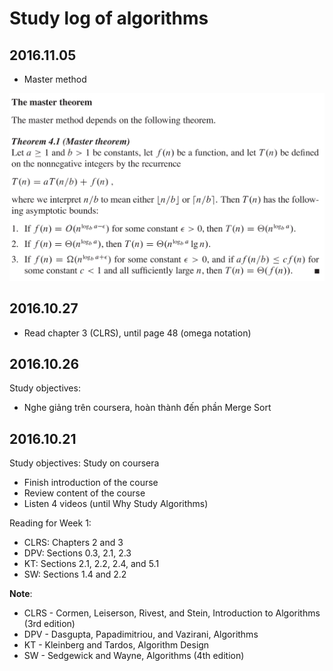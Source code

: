 # Study log of algorithms

## 2016.11.05

- Master method

![alt text](./images/Master_Method.png "Master Method")

## 2016.10.27

- Read chapter 3 (CLRS), until page 48 (omega notation)

## 2016.10.26

Study objectives:

- Nghe giảng trên coursera, hoàn thành đến phần Merge Sort

## 2016.10.21

Study objectives: Study on coursera

- Finish introduction of the course
- Review content of the course
- Listen 4 videos (until Why Study Algorithms)

Reading for Week 1:

- CLRS: Chapters 2 and 3
- DPV: Sections 0.3, 2.1, 2.3
- KT: Sections 2.1, 2.2, 2.4, and 5.1
- SW: Sections 1.4 and 2.2

**Note**:

- CLRS - Cormen, Leiserson, Rivest, and Stein, Introduction to Algorithms (3rd edition)
- DPV - Dasgupta, Papadimitriou, and Vazirani, Algorithms
- KT - Kleinberg and Tardos, Algorithm Design
- SW - Sedgewick and Wayne, Algorithms (4th edition)





